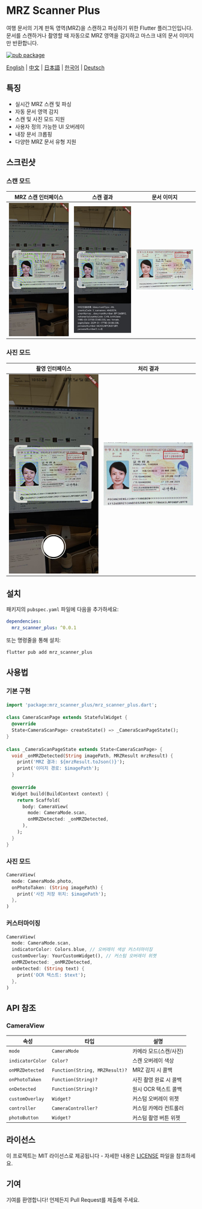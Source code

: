 # MRZ Scanner Plus

여행 문서의 기계 판독 영역(MRZ)을 스캔하고 파싱하기 위한 Flutter 플러그인입니다. 문서를 스캔하거나 촬영할 때 자동으로 MRZ 영역을 감지하고 마스크 내의 문서 이미지만 반환합니다.

[![pub package](https://img.shields.io/pub/v/mrz_scanner_plus.svg)](https://pub.dev/packages/mrz_scanner_plus)

[English](README.md) | [中文](README_CN.md) | [日本語](README_JP.md) | [한국어](README_KR.md) | [Deutsch](README_DE.md)

## 특징

- 실시간 MRZ 스캔 및 파싱
- 자동 문서 영역 감지
- 스캔 및 사진 모드 지원
- 사용자 정의 가능한 UI 오버레이
- 내장 문서 크롭핑
- 다양한 MRZ 문서 유형 지원

## 스크린샷

### 스캔 모드

| MRZ 스캔 인터페이스 | 스캔 결과 | 문서 이미지 |
|:---:|:---:|:---:|
| <img src="images/img_mrz_scan.jpg" alt="MRZ 스캔" width="250"> | <img src="images/img_mrz_scan_result.jpg" alt="MRZ 스캔 결과" width="250"> | <img src="images/img_mrz_card_callback.jpg" alt="MRZ 카드 콜백" width="250"> |

### 사진 모드

| 촬영 인터페이스 | 처리 결과 |
|:---:|:---:|
| <img src="images/img_card_take_photo.jpg" alt="카드 촬영" width="350"> | <img src="images/img_mrz_callback.jpg" alt="MRZ 콜백" width="350"> |

## 설치

패키지의 `pubspec.yaml` 파일에 다음을 추가하세요:

```yaml
dependencies:
  mrz_scanner_plus: ^0.0.1
```

또는 명령줄을 통해 설치:

```bash
flutter pub add mrz_scanner_plus
```

## 사용법

### 기본 구현

```dart
import 'package:mrz_scanner_plus/mrz_scanner_plus.dart';

class CameraScanPage extends StatefulWidget {
  @override
  State<CameraScanPage> createState() => _CameraScanPageState();
}

class _CameraScanPageState extends State<CameraScanPage> {
  void _onMRZDetected(String imagePath, MRZResult mrzResult) {
    print('MRZ 결과: ${mrzResult.toJson()}');
    print('이미지 경로: $imagePath');
  }

  @override
  Widget build(BuildContext context) {
    return Scaffold(
      body: CameraView(
        mode: CameraMode.scan,
        onMRZDetected: _onMRZDetected,
      ),
    );
  }
}
```

### 사진 모드

```dart
CameraView(
  mode: CameraMode.photo,
  onPhotoTaken: (String imagePath) {
    print('사진 저장 위치: $imagePath');
  },
)
```

### 커스터마이징

```dart
CameraView(
  mode: CameraMode.scan,
  indicatorColor: Colors.blue, // 오버레이 색상 커스터마이징
  customOverlay: YourCustomWidget(), // 커스텀 오버레이 위젯
  onMRZDetected: _onMRZDetected,
  onDetected: (String text) {
    print('OCR 텍스트: $text');
  },
)
```

## API 참조

### CameraView

| 속성 | 타입 | 설명 |
|----------|------|-------------|
| `mode` | `CameraMode` | 카메라 모드(스캔/사진) |
| `indicatorColor` | `Color?` | 스캔 오버레이 색상 |
| `onMRZDetected` | `Function(String, MRZResult)?` | MRZ 감지 시 콜백 |
| `onPhotoTaken` | `Function(String)?` | 사진 촬영 완료 시 콜백 |
| `onDetected` | `Function(String)?` | 원시 OCR 텍스트 콜백 |
| `customOverlay` | `Widget?` | 커스텀 오버레이 위젯 |
| `controller` | `CameraController?` | 커스텀 카메라 컨트롤러 |
| `photoButton` | `Widget?` | 커스텀 촬영 버튼 위젯 |

## 라이선스

이 프로젝트는 MIT 라이선스로 제공됩니다 - 자세한 내용은 [LICENSE](LICENSE) 파일을 참조하세요.

## 기여

기여를 환영합니다! 언제든지 Pull Request를 제출해 주세요.